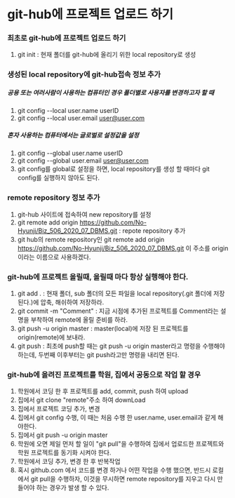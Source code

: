# git-hub에 프로젝트 업로드 하기

### 최초로 git-hub에 프로젝트 업로드 하기
1. git init : 현재 폴더를 git-hub에 올리기 위한 local repository로 생성

### 생성된 local repository에 git-hub접속 정보 추가

##### 공용 또는 여러사람이 사용하는 컴퓨터인 경우 폴더별로 사용자를 변경하고자 할 때
1. git config --local user.name userID
2. git config --local user.email user@user.com

##### 혼자 사용하는 컴퓨터에서는 글로벌로 설정값을 설정
1. git config --global user.name userID
2. git config --global user.email user@user.com
3. git config를 global로 설정을 하면, local repository를 생성 할 때마다 
	git config를 실행하지 않아도 된다.

### remote repository 정보 추가
1. git-hub 사이트에 접속하여 new repository를 설정
2. git remote add origin https://github.com/No-Hyunji/Biz_506_2020_07_DBMS.git
 : repote repository 추가 
3. git hub의 remote repository인  git remote add origin https://github.com/No-Hyunji/Biz_506_2020_07_DBMS.git 이 주소를 origin 이라는 이름으로 사용하겠다.

### git-hub에 프로젝트 올릴때, 올릴때 마다 항상 실행해야 한다.
1. git add . : 현재 폴더, sub 폴더의 모든 파일을 local repository(.git 폴더에 저장된다.)에 압축, 해쉬하여 저장하라.
2. git commit -m "Comment" : 지금 시점에 추가된 프로젝트를 Comment라는 설명을 부착하여 remote에 올릴 준비를 하라.
3. git push -u origin master : master(local)에 저장 된 프로젝트를 origin(remote)에 보내라.
4. git push : 최초에 push할 때는 git push -u origin master라고 명령을 수행해야 하는데, 두번째 이후부터는 git push라고만 명령을 내리면 된다.

### git-hub에 올려진 프로젝트를 학원, 집에서 공동으로 작업 할 경우
1. 학원에서 코딩 한 후 프로젝트를 add, commit, push 하여 upload
2. 집에서 git clone "remote"주소 하여 downLoad
3. 집에서 프로젝트 코딩 추가, 변경
4. 집에서 git config 수행, 이 때는 처음 수행 한 user.name, user.email과 같게 해야한다.
5. 집에서 git push -u origin master
6. 학원에 오면 제일 먼저 할 일이 "git pull"을 수행하여 집에서 업로드한 프로젝트와 학원 프로젝트를 동기화 시켜야 한다.
7. 학원에서 코딩 추가, 변경 한 후 반복작업
8. 혹시 github.com 에서 코드를 변경 하거나 어떤 작업을 수행 했으면, 반드시 로컬에서 git pull을 수행하자, 이것을 무시하면 remote repository를 지우고 다시 만들어야 하는 경우가 발생 할 수 있다.